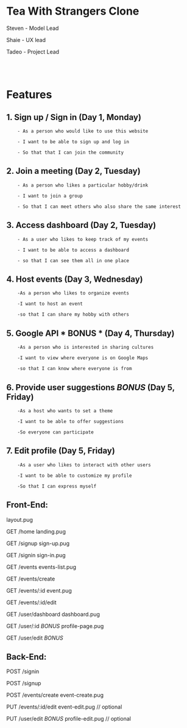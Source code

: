 # Tea With Strangers Clone

Steven - Model Lead 

Shaie - UX lead 

Tadeo - Project Lead

<br>
<br>


# Features

## 1. Sign up / Sign in (Day 1, Monday)
        - As a person who would like to use this website

        - I want to be able to sign up and log in

        - So that that I can join the community 


## 2. Join a meeting (Day 2, Tuesday)

        - As a person who likes a particular hobby/drink

        - I want to join a group 

        - So that I can meet others who also share the same interest


## 3. Access dashboard (Day 2, Tuesday)

        - As a user who likes to keep track of my events

        - I want to be able to access a dashboard

        - so that I can see them all in one place


## 4. Host events (Day 3, Wednesday)

        -As a person who likes to organize events

        -I want to host an event

        -so that I can share my hobby with others 


## 5. Google API * BONUS * (Day 4, Thursday)

        -As a person who is interested in sharing cultures

        -I want to view where everyone is on Google Maps

        -so that I can know where everyone is from


## 6. Provide user suggestions *BONUS* (Day 5, Friday)

        -As a host who wants to set a theme

        -I want to be able to offer suggestions

        -So everyone can participate


## 7. Edit profile (Day 5, Friday)

        -As a user who likes to interact with other users

        -I want to be able to customize my profile

        -So that I can express myself 




## Front-End:
layout.pug

GET /home 
landing.pug

GET /signup
sign-up.pug

GET /signin
sign-in.pug

GET /events
events-list.pug

GET /events/create

GET /events/:id
event.pug

GET /events/:id/edit

GET /user/dashboard
dashboard.pug

GET /user/:id *BONUS*
profile-page.pug

GET /user/edit *BONUS* 


## Back-End:

POST /signin

POST /signup

POST /events/create
event-create.pug

PUT /events/:id/edit
event-edit.pug // optional

PUT /user/edit *BONUS*
profile-edit.pug // optional













